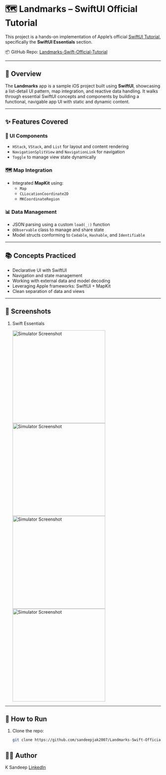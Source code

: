 # 🗺️ Landmarks – SwiftUI Official Tutorial

This project is a hands-on implementation of Apple’s official [SwiftUI Tutorial](https://developer.apple.com/tutorials/swiftui), specifically the **SwiftUI Essentials** section.

📦 GitHub Repo: [Landmarks-Swift-Official-Tutorial](https://github.com/sandeepjak2007/Landmarks-Swift-Official-Tutorial)

---

## 📱 Overview

The **Landmarks** app is a sample iOS project built using **SwiftUI**, showcasing a list-detail UI pattern, map integration, and reactive data handling. It walks through essential SwiftUI concepts and components by building a functional, navigable app UI with static and dynamic content.

---

## ✨ Features Covered

### 🧱 UI Components
- `HStack`, `VStack`, and `List` for layout and content rendering  
- `NavigationSplitView` and `NavigationLink` for navigation  
- `Toggle` to manage view state dynamically  

### 🗺️ Map Integration
- Integrated **MapKit** using:
  - `Map`
  - `CLLocationCoordinate2D`
  - `MKCoordinateRegion`

### 📊 Data Management
- JSON parsing using a custom `load(_:)` function
- `@Observable` class to manage and share state
- Model structs conforming to `Codable`, `Hashable`, and `Identifiable`

---

## 📚 Concepts Practiced

- Declarative UI with SwiftUI  
- Navigation and state management  
- Working with external data and model decoding  
- Leveraging Apple frameworks: SwiftUI + MapKit  
- Clean separation of data and views

---

## 📸 Screenshots

1. Swift Essentials
   <p><img src="https://github.com/user-attachments/assets/867059ec-563d-4d36-b363-af498f1a5e8e" alt="Simulator Screenshot" width="300"/>
      <img src="https://github.com/user-attachments/assets/87e8152b-a41e-4081-b7f7-711c1aa288f6" alt="Simulator Screenshot" width="300"/>
     <img src="https://github.com/user-attachments/assets/b68d9114-ad74-4793-85d5-6faca93629c0" alt="Simulator Screenshot" width="300"/>
     <img src="https://github.com/user-attachments/assets/a130b6d3-8402-4a5c-84c4-0529c11a9836" alt="Simulator Screenshot" width="300"/>
   </p>
   
---

## 🧪 How to Run

1. Clone the repo:
   ```bash
   git clone https://github.com/sandeepjak2007/Landmarks-Swift-Official-Tutorial.git

## 🧑‍💻 Author
K Sandeep 
[LinkedIn](https://www.linkedin.com/in/karanamsandeep/)


